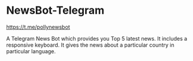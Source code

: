 # NewsBot-Telegram
https://t.me/pollynewsbot

A Telegram News Bot which provides you Top 5 latest news.
It includes a responsive keyboard.
It gives the news about a particular country in particular language.
